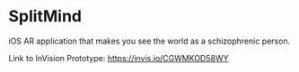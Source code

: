 # SplitMind
iOS AR application that makes you see the world as a schizophrenic person.

Link to InVision Prototype:
https://invis.io/CGWMKOD58WY
